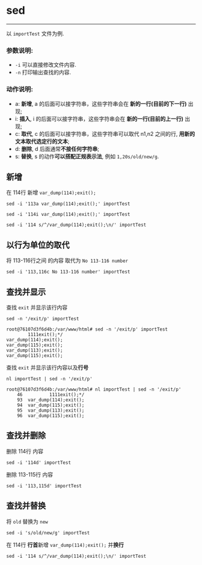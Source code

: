 # sed

---

以 `importTest` 文件为例.

### 参数说明:

* `-i` 可以直接修改文件内容.
* `-n` 打印输出查找的内容.

### 动作说明:

* a: **新增**, a 的后面可以接字符串，这些字符串会在 **新的一行(目前的下一行)** 出现;
* i: **插入**, i 的后面可以接字符串，这些字符串会在 **新的一行(目前的上一行)** 出现;
* c: **取代**, c 的后面可以接字符串，这些字符串可以取代 n1,n2 之间的行, **用新的文本取代选定行的文本**;
* d: **删除**, d 后面通常**不接任何字符串**;
* s: **替换**, s 的动作**可以搭配正规表示法**, 例如 `1,20s/old/new/g`.

## 新增

在 114行 新增 `var_dump(114);exit();`

```
sed -i '113a var_dump(114);exit();' importTest

sed -i '114i var_dump(114);exit();' importTest

sed -i '114 s/^/var_dump(114);exit();\n/' importTest
```

## 以行为单位的取代

将 113-116行之间 的内容 取代为 `No 113-116 number`

```
sed -i '113,116c No 113-116 number' importTest
```

## 查找并显示

查找 `exit` 并显示该行内容

```
sed -n '/exit/p' importTest

root@76107d3f6d4b:/var/www/html# sed -n '/exit/p' importTest
        1111exit();*/
var_dump(114);exit();
var_dump(115);exit();
var_dump(113);exit();
var_dump(115);exit();
```

查找 `exit` 并显示该行内容以及**行号**

```
nl importTest | sed -n '/exit/p'

root@76107d3f6d4b:/var/www/html# nl importTest | sed -n '/exit/p'
    46	        1111exit();*/
    93	var_dump(114);exit();
    94	var_dump(115);exit();
    95	var_dump(113);exit();
    96	var_dump(115);exit();

```

## 查找并删除

删除 114行 内容

```
sed -i '114d' importTest 
```

删除 113-115行 内容

```
sed -i '113,115d' importTest 
```

## 查找并替换

将 `old` 替换为 `new`

```
sed -i 's/old/new/g' importTest
```

在 114行 **行首**新增 `var_dump(114);exit();` 并**换行**

```
sed -i '114 s/^/var_dump(114);exit();\n/' importTest
``` 